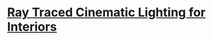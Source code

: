 # [Ray Traced Cinematic Lighting for Interiors](https://www.fab.com/listings/e8f90332-2825-4161-bc37-ce40ce52127b)
